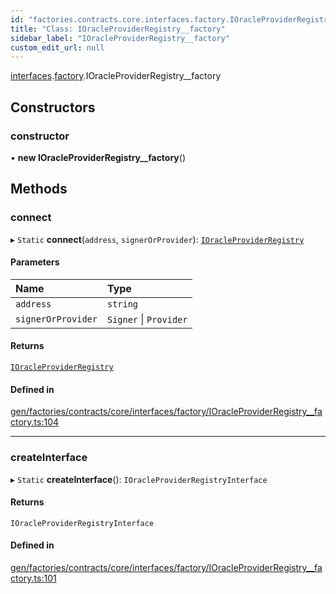 ```yaml
---
id: "factories.contracts.core.interfaces.factory.IOracleProviderRegistry__factory"
title: "Class: IOracleProviderRegistry__factory"
sidebar_label: "IOracleProviderRegistry__factory"
custom_edit_url: null
---
```


[interfaces](../namespaces/factories.contracts.core.interfaces.md).[factory](../namespaces/factories.contracts.core.interfaces.factory.md).IOracleProviderRegistry__factory

## Constructors

### constructor

• **new IOracleProviderRegistry__factory**()

## Methods

### connect

▸ `Static` **connect**(`address`, `signerOrProvider`): [`IOracleProviderRegistry`](../interfaces/contracts.core.interfaces.factory.IOracleProviderRegistry.md)

#### Parameters

| Name | Type |
| :------ | :------ |
| `address` | `string` |
| `signerOrProvider` | `Signer` \| `Provider` |

#### Returns

[`IOracleProviderRegistry`](../interfaces/contracts.core.interfaces.factory.IOracleProviderRegistry.md)

#### Defined in

[gen/factories/contracts/core/interfaces/factory/IOracleProviderRegistry__factory.ts:104](https://github.com/chromatic-protocol/sdk/blob/7f95662/src/gen/factories/contracts/core/interfaces/factory/IOracleProviderRegistry__factory.ts#L104)

___

### createInterface

▸ `Static` **createInterface**(): `IOracleProviderRegistryInterface`

#### Returns

`IOracleProviderRegistryInterface`

#### Defined in

[gen/factories/contracts/core/interfaces/factory/IOracleProviderRegistry__factory.ts:101](https://github.com/chromatic-protocol/sdk/blob/7f95662/src/gen/factories/contracts/core/interfaces/factory/IOracleProviderRegistry__factory.ts#L101)
